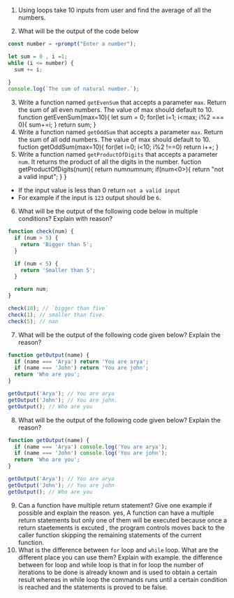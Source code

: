 1. Using loops take 10 inputs from user and find the average of all the numbers.

2. What will be the output of the code below

```js
const number = +prompt("Enter a number");

let sum = 0 , i =1;
while (i <= number) {
  sum += i;
  
}
console.log(`The sum of natural number.`);
```

3. Write a function named `getEvenSum` that accepts a parameter `max`. Return the sum of all even numbers. The value of max should default to 10.
  function getEvenSum(max=10){
    let sum = 0;
    for(let i=1; i<max; i%2 === 0){
        sum+=i;
    }
   return sum;
 }
4. Write a function named `getOddSum` that accepts a parameter `max`. Return the sum of all odd numbers. The value of max should default to 10.
  fuction getOddSum(max=10){
     for(let i=0; i<10; i%2 !==0)
     return i++;
  }
5. Write a function named `getProductOfDigits` that accepts a parameter `num`. It returns the product of all the digits in the number.
fuction getProductOfDigits(num){
      return num*num*num;
      if(num<0>){
        return "not a valid input";
      }
  }
- If the input value is less than 0 return `not a valid input`
- For example if the input is `123` output should be `6`.

6. What will be the output of the following code below in multiple conditions? Explain with reason?

```js
function check(num) {
  if (num > 5) {
    return 'Bigger than 5';
  }

  if (num < 5) {
    return 'Smaller than 5';
  }

  return num;
}

check(10); // `bigger than five`
check(1); // smaller than five.
check(5); // nan
```

7. What will be the output of the following code given below? Explain the reason?

```js
function getOutput(name) {
  if (name === 'Arya') return 'You are arya';
  if (name === 'John') return 'You are john';
  return 'Who are you';
}

getOutput('Arya'); // You are arya
getOutput('John'); // You are john.
getOutput(); // Who are you
```

8. What will be the output of the following code given below? Explain the reason?

```js
function getOutput(name) {
  if (name === 'Arya') console.log('You are arya');
  if (name === 'John') console.log('You are john');
  return 'Who are you';
}

getOutput('Arya'); // You are arya
getOutput('John'); // You are john
getOutput(); // Who are you
```

9. Can a function have multiple return statement? Give one example if possible and explain the reason.
  yes, A function can have a multiple return statements but only one of them will be executed because once a return staetements is excuted , the program controls moves back to the caller function skipping the remaining statements of the current function.
10. What is the difference between `for` loop and `while` loop. What are the different place you can use them? Explain with example.
the difference between for loop and while loop is that in for loop the number of iterations to be done is already known and is used to obtain a certain result whereas in while loop the commands runs until a certain condition is reached and the statements is proved to be false.
